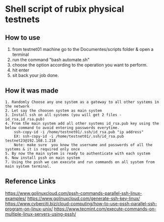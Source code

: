 # Shell script of rubix physical testnets

## How to use
  1. from testnet01 machine go to the Documentes/scripts folder & open a terminal 
  2. run the command "bash automate.sh"
  3. choose the option according to the operation you want to perform.
  4. hit enter 
  5. sit back your job done.
  


## How it was made
    1. Randomly Choose any one system as a gateway to all other systems in the network
    2. Let say the choosen system as main system
    3. Install ssh on all systems (you will get 2 files - id_rsa,id_rsa.pub) 
    4. From the main system add all other systems id_rsa.pub key using the below command to avoid entering passwords everytime.
        ssh-copy-id -i /home/testnet01/.ssh/id_rsa.pub "ip address"
        EX: ssh-copy-id -i /home/testnet01/.ssh/id_rsa.pub testnet23@192.168.1.218
        Note: make sure  you know the username and passwords of all the systems & it is required only once 
    5. By now the main sytem is ready to authenticate with each system
    6. Now install pssh on main system
    7. Using the pssh we can execute and run commands on all system from main system terminal. 


## Reference Links
https://www.golinuxcloud.com/pssh-commands-parallel-ssh-linux-examples/
https://www.golinuxcloud.com/generate-ssh-key-linux/
https://www.cyberciti.biz/cloud-computing/how-to-use-pssh-parallel-ssh-program-on-linux-unix/
https://www.tecmint.com/execute-commands-on-multiple-linux-servers-using-pssh/